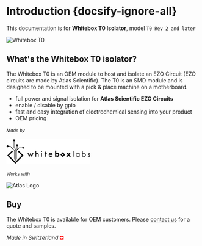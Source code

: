 # Introduction {docsify-ignore-all}

This documentation is for **Whitebox T0 Isolator**, model `T0 Rev 2 and later`

![Whitebox T0](/_media/whitebox-t0.jpg)


## What's the Whitebox T0 isolator? <!-- {docsify-ignore} -->
The Whitebox T0 is an OEM module to host and isolate an EZO Circuit (EZO circuits are made by Atlas Scientific). The T0 is an SMD module and is designed to be mounted with a pick & place machine on a motherboard.

* full power and signal isolation for **Atlas Scientific EZO Circuits**
* enable / disable by gpio
* fast and easy integration of electrochemical sensing into your product
* OEM pricing

<small>_Made by_</small>

![Whitebox Logo](_media/whitebox_logo.png)

<small>_Works with_</small>

![Atlas Logo](_media/atlas-scientific.png)


## Buy <!-- {docsify-ignore} -->
The Whitebox T0 is available for OEM customers. Please [contact us](https://www.whiteboxes.ch/contact/) for a quote and samples.

*Made in Switzerland* ![Switzerland](_media/its-flag-is-a-big-plus.png)
